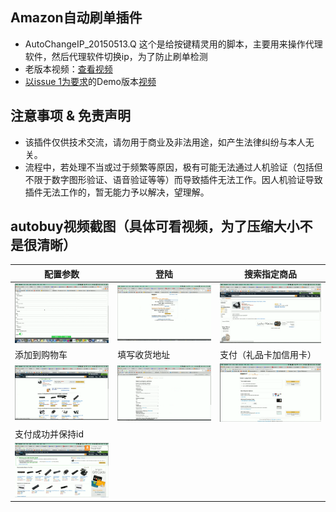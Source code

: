 ## Amazon自动刷单插件
* AutoChangeIP_20150513.Q 这个是给按键精灵用的脚本，主要用来操作代理软件，然后代理软件切换ip，为了防止刷单检测
* 老版本视频：[查看视频](https://zhoukekestar.github.io/chrome-extension-amazon-autobuy/index.html)
* [以issue 1为要求](https://github.com/zhoukekestar/chrome-extension-amazon-autobuy/issues/1)的Demo版本[视频](http://pan.baidu.com/s/1o8Ncz7k)

## 注意事项 & 免责声明
* 该插件仅供技术交流，请勿用于商业及非法用途，如产生法律纠纷与本人无关。
* 流程中，若处理不当或过于频繁等原因，极有可能无法通过人机验证（包括但不限于数字图形验证、语音验证等等）而导致插件无法工作。因人机验证导致插件无法工作的，暂无能力予以解决，望理解。

## autobuy视频截图（具体可看视频，为了压缩大小不是很清晰）

| 配置参数 | 登陆 | 搜索指定商品 |
| -- | -- | -- |
| ![step-1](./images/step%20(1).png) | ![step-2](./images/step%20(2).png) | ![step-3](./images/step%20(3).png) |
| 添加到购物车 | 填写收货地址 | 支付（礼品卡加信用卡） |
| ![step-4](./images/step%20(4).png) | ![step-5](./images/step%20(5).png) | ![step-6](./images/step%20(6).png) |
| 支付成功并保持id |
| ![step-7](./images/step%20(7).png) |

